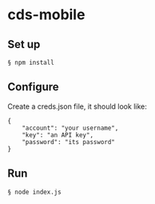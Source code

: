 # cds-mobile

## Set up

`§ npm install`

## Configure

Create a creds.json file, it should look like:

```
{
    "account": "your username",
    "key": "an API key",
    "password": "its password"
}
```

## Run

`§ node index.js`
